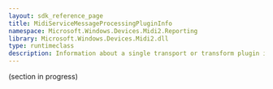 ```yaml
---
layout: sdk_reference_page
title: MidiServiceMessageProcessingPluginInfo
namespace: Microsoft.Windows.Devices.Midi2.Reporting
library: Microsoft.Windows.Devices.Midi2.dll
type: runtimeclass
description: Information about a single transport or transform plugin in the service
---
```


(section in progress)
